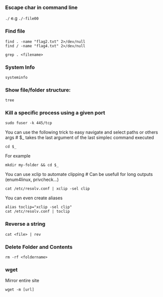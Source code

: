 ### Escape char in command line
`./` e.g `./-file00`

### Find file
```
find . -name "flag2.txt" 2>/dev/null
find / -name "flag4.txt" 2>/dev/null
```

```
grep . <filename>
```

### System Info
`systeminfo`

### Show file/folder structure:
```
tree
```


### Kill a specific process using a given port
```
sudo fuser -k 445/tcp
```

You can use the following trick to easy navigate and select paths or others args # $_ takes the last argument of the last simplec command executed 
```
cd $_   
```

For example 
```
mkdir my-folder && cd $_
```

You can use xclip to automate clipping # Can be usefull for long outputs (enum4linux, privcheck...) 
```
cat /etc/resolv.conf | xclip -sel clip  
```

You can even create aliases 
```
alias toclip="xclip -sel clip" 
cat /etc/resolv.conf | toclip
````

### Reverse a string
```
cat <file> | rev
```

### Delete Folder and Contents
```
rm -rf <foldername>
```

### wget
Mirror entire site
```
wget -m [url]
```
